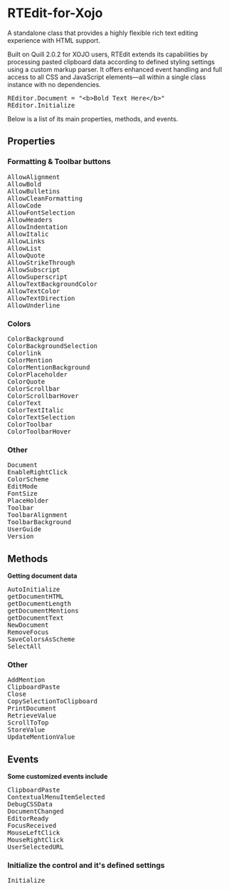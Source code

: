 # RTEdit-for-Xojo
A standalone class that provides a highly flexible rich text editing experience with HTML support.
<p>Built on Quill 2.0.2 for XOJO users, RTEdit extends its capabilities by processing pasted clipboard data according to defined styling settings using a custom markup parser. It offers enhanced event handling and full access to all CSS and JavaScript elements—all within a single class instance with no dependencies.</p>
<pre data-language="plain">
REditor.Document = &quot;&lt;b&gt;Bold Text Here&lt;/b&gt;&quot;
REditor.Initialize
</pre>
<p>Below is a list of its main properties, methods, and events.</p>
<h2></h2><h2>Properties</h2><h3>Formatting &amp; Toolbar buttons</h3><pre data-language="plain">
AllowAlignment
AllowBold
AllowBulletins
AllowCleanFormatting
AllowCode
AllowFontSelection
AllowHeaders
AllowIndentation
AllowItalic
AllowLinks
AllowList
AllowQuote
AllowStrikeThrough
AllowSubscript
AllowSuperscript
AllowTextBackgroundColor
AllowTextColor
AllowTextDirection
AllowUnderline
</pre><p></p><h3>Colors</h3><pre data-language="plain">
ColorBackground
ColorBackgroundSelection
Colorlink
ColorMention
ColorMentionBackground
ColorPlaceholder
ColorQuote
ColorScrollbar
ColorScrollbarHover
ColorText
ColorTextItalic
ColorTextSelection
ColorToolbar
ColorToolbarHover
</pre><h3>Other</h3><pre data-language="plain">
Document
EnableRightClick
ColorScheme
EditMode
FontSize
PlaceHolder
Toolbar
ToolbarAlignment
ToolbarBackground
UserGuide
Version
</pre><p></p><h2>Methods</h2><p><strong>Getting document data</strong></p><pre data-language="plain">
AutoInitialize
getDocumentHTML
getDocumentLength
getDocumentMentions
getDocumentText
NewDocument
RemoveFocus
SaveColorsAsScheme
SelectAll
</pre><h3>Other</h3><pre data-language="plain">
AddMention
ClipboardPaste
Close
CopySelectionToClipboard
PrintDocument
RetrieveValue
ScrollToTop
StoreValue
UpdateMentionValue
</pre><p></p><h2>Events</h2><p><strong>Some customized events include</strong></p><pre data-language="plain">
ClipboardPaste
ContextualMenuItemSelected
DebugCSSData
DocumentChanged
EditorReady
FocusReceived
MouseLeftClick
MouseRightClick
UserSelectedURL
</pre><p></p><h3>Initialize the control and it's defined settings</h3><pre data-language="plain">
Initialize
</pre><p></p>

